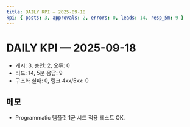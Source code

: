 ```yaml
---
title: DAILY KPI — 2025-09-18
kpi: { posts: 3, approvals: 2, errors: 0, leads: 14, resp_5m: 9 }
---
```


# DAILY KPI — 2025-09-18

- 게시: 3, 승인: 2, 오류: 0
- 리드: 14, 5분 응답: 9
- 구조화 실패: 0, 링크 4xx/5xx: 0

## 메모
- Programmatic 템플릿 1군 시드 적용 테스트 OK.
